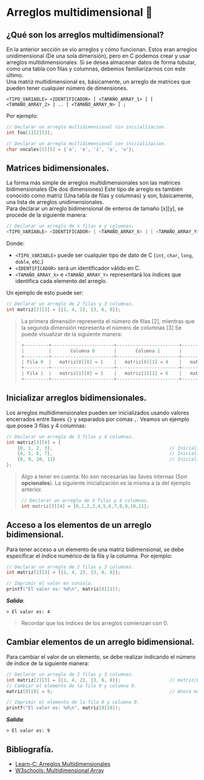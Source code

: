 # Arreglos multidimensional 📰
## ¿Qué son los arreglos multidimensional?
En la anterior sección se vio arreglos y cómo funcionan. Estos eran arreglos unidimensional (De una sola dimensión), pero en C podemos crear y usar arreglos multidimensionales. Si se desea almacenar datos de forma tubular, como una tabla con filas y columnas, debemos familiarizarnos con este último.<br>
Una matriz multidimensional es, básicamente, un arreglo de matrices que pueden tener cualquier número de dimensiones.
```
<TIPO_VARIABLE> <IDENTIFICADOR> [ <TAMAÑO_ARRAY_1> ] [ <TAMAÑO_ARRAY_2> ] .. [ <TAMAÑO_ARRAY_N> ] ;
```

Por ejemplo:
```c
// Declarar un arreglo multidimensional sin inicializacion.
int foo[1][2][3];

// Declarar un arreglo multidimensional con inicializacion.
char vocales[1][5] = {'a', 'e', 'i', 'o', 'u'};
```

## Matrices bidimensionales.
La forma más simple de arreglos multidimensionales son las matrices bidimensionales (De dos dimensiones) Este tipo de arreglo es también conocido como matriz (Una tabla de filas y columnas) y son, básicamente, una lista de arreglos unidimensionales.<br>
Para declarar un arreglo bidimensional de enteros de tamaño [x][y], se procede de la siguiente manera:
```c
// Declarar un arreglo de x filas e y columnas.
<TIPO_VARIABLE> <IDENTIFICADOR> [ <TAMAÑO_ARRAY_X> ] [ <TAMAÑO_ARRAY_Y> ] ;
```
Donde: 
- `<TIPO_VARIABLE>` puede ser cualquier tipo de dato de C (`int`, `char`, `long`, `doble`, etc.)
- `<IDENTIFICADOR>` será un identificador válido en C.
- `<TAMAÑO_ARRAY_X>` e `<TAMAÑO_ARRAY_Y>` representará los índices que identifica cada elemento del arreglo.

Un ejemplo de esto puede ser:
```c
// Declarar un arreglo de 2 filas y 3 columnas.
int matriz[2][3] = {{1, 4, 2}, {3, 6, 8}};
```
> La primera dimensión representa el número de filas [2], mientras que la segunda dimensión representa el número de columnas [3] Se puede visualizar de la siguiente manera:
>
> ```c
> +---------+-----------------------+-----------------------+-----------------------+
> |         |       Columna 0       |       Columna 1       |       Columna 2       |
> +---------+-----------------------+-----------------------+-----------------------+
> | Fila 0  |   matriz[0][0] = 1    |   matriz[0][1] = 4    |   matriz[0][2] = 2    |
> +---------+-----------------------+-----------------------+-----------------------+
> | Fila 1  |   matriz[1][0] = 3    |   matriz[1][1] = 6    |   matriz[1][2] = 8    |
> +---------+-----------------------+-----------------------+-----------------------+
> ```

## Inicializar arreglos bidimensionales.
Los arreglos multidimensionales pueden ser inicializados usando valores encerrados entre llaves `{}` y separados por comas `,`. Veamos un ejemplo que posee 3 filas y 4 columnas:
```c
// Declarar un arreglo de 3 filas y 4 columnas.
int matriz[3][4] = {
    {0, 1, 2, 3},                                           // Inicializadores para la fila con índice 0.
    {4, 5, 6, 7},                                           // Inicializadores para la fila con índice 1.
    {8, 9, 10, 11}                                          // Inicializadores para la fila con índice 2.
};
```
> Algo a tener en cuenta: No son necesarias las llaves internas (Son **opcionales**). La siguiente inicialización es la misma a la del ejemplo anterior.
> ```c
> // Declarar un arreglo de 3 filas y 4 columnas.
> int matriz[3][4] = {0,1,2,3,4,5,6,7,8,9,10,11};
> ```

## Acceso a los elementos de un arreglo bidimensional.
Para tener acceso a un elemento de una matriz bidimensional, se debe especificar el índice numérico de la fila y la columna. Por ejemplo:
```c
// Declarar un arreglo de 2 filas y 3 columnas.
int matriz[2][3] = {{1, 4, 2}, {3, 6, 8}};

// Imprimir el valor en consola.
printf("El valor es: %d\n", matriz[0][1]);
```
***Salida***:
```
> El valor es: 4
```
> Recordar que los índices de los arreglos comienzan con 0.

## Cambiar elementos de un arreglo bidimensional.
Para cambiar el valor de un elemento, se debe realizar indicando el número de índice de la siguiente manera:
```c
// Declarar un arreglo de 2 filas y 3 columnas.
int matriz[2][3] = {{1, 4, 2}, {3, 6, 8}};                  // matriz[0][0] es: 1.
// Cambiar el elemento de la fila 0 y columna 0.
matriz[0][0] = 9;                                           // Ahora matriz[0][0] es: 9.

// Imprimir el elemento de la fila 0 y columna 0.
printf("El valor es: %d\n", matriz[0][0]);
```
***Salida***:
```
> El valor es: 9
```

## Bibliografía.
- [Learn-C: Arreglos Multidimensionales](https://www.learn-c.org/es/Multidimensional_Arrays)
- [W3schools: Multidimensional Array](https://www.w3schools.com/c/c_arrays_multi.php)